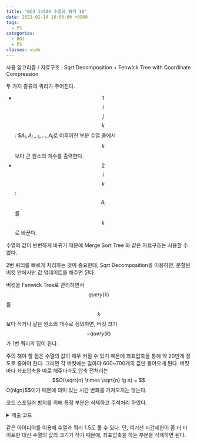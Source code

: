 ```yaml
---
title: "BOJ 14504 수열과 쿼리 18"
date: 2021-02-14 16:00:00 +0900
tags:
  - PS
categories:
  - BOJ
  - PS
classes: wide
---
```


<script type="text/javascript" 
src="https://cdn.mathjax.org/mathjax/latest/MathJax.js?config=TeX-AMS_HTML">
</script>

사용 알고리즘 / 자료구조 : Sqrt Decomposition + Fenwick Tree with Coordinate Compression

두 가지 종류의 쿼리가 주어진다.

- $$1$$ $$i$$ $$j$$ $$k$$ : $$A_i, A_{i+1}, ..., A_j$로 이루어진 부분 수열 중에서 $$k$$ 보다 큰 원소의 개수를 출력한다.
- $$2$$ $$i$$ $$k$$ : $$A_i$$를 $$k$$로 바꾼다.

수열의 값이 빈번하게 바뀌기 때문에 Merge Sort Tree 와 같은 자료구조는 사용할 수 없다.

2번 쿼리를 빠르게 처리하는 것이 중요한데, Sqrt Decomposition을 이용하면, 분할된 버킷 안에서만 값 업데이트를 해주면 된다.

버킷을 Fenwick Tree로 관리하면서 $$query(k)$$를 $$k$$보다 작거나 같은 원소의 개수로 정의하면, 버킷 크기 $$- query(k)$$가 1번 쿼리의 답이 된다.

주의 해야 할 점은 수열의 값이 매우 커질 수 있기 때문에 좌표압축을 통해 약 20만개 정도로 줄여야 한다. 그러면 각 버킷에는 많아야 600~700개의 값만 들어오게 된다. 버킷마다 좌표압축을 따로 해주더라도 압축 전처리는 $$O(\sqrt{n} \times \sqrt{n} lg n) = $$O(nlgn)$$이기 때문에 의미 있는 시간 변화를 가져오지는 않는다.

코드 스포일러 방지를 위해 특정 부분은 삭제하고 주석처리 하였다.

<details>
<summary>제출 코드</summary>

<div markdown="1">

```cpp
#include <iostream>
#include <vector>
#include <algorithm>

const int sqrtN = 317;
const int NdivsqrtN = 317;

std::vector<std::vector<int>> compress(NdivsqrtN);
std::vector<int> v(101010);
std::vector<std::vector<int>> q(101010);

int getLower(int bucket, int x)
{
    return std::lower_bound(compress[bucket].begin(), compress[bucket].end(), x) - compress[bucket].begin();
}
int getUpper(int bucket, int x)
{
    return std::upper_bound(compress[bucket].begin(), compress[bucket].end(), x) - compress[bucket].begin();
}

struct FenwickTree
{
    int bucketIdx;
    std::vector<int> tree;

    void init(int bucketIdx)
    {
        this->bucketIdx = bucketIdx;
        tree.resize(compress[bucketIdx].size() + 1);
        for (int i = 0; i < sqrtN; i++)
        {
            this->add(v[i + bucketIdx * sqrtN]);
        }
    }

    int query(int k)
    {
        //k보다 작거나 같은 원소의 개수 반환
    }

    void add(int k)
    {
        //k 추가
    }

    void rmv(int k)
    {
        //k 삭제
    }
};

std::vector<FenwickTree> tree(NdivsqrtN);

int main(void)
{
    std::cin.tie(0);
    std::ios_base::sync_with_stdio(false);

    int N, M;
    std::cin >> N;
    for (int i = 0; i < N; i++)
    {
        std::cin >> v[i];
        compress[i / sqrtN].push_back(v[i]);
    }

    std::cin >> M;
    for (int i = 0; i < M; i++)
    {
        q[i].resize(4);
        std::cin >> q[i][0] >> q[i][1] >> q[i][2];
        q[i][1]--;
        if (q[i][0] == 1)
        {
            std::cin >> q[i][3];
        }
        else
        {
            compress[q[i][1] / sqrtN].push_back(q[i][2]);
        }
    }

    for (int i = 0; i < NdivsqrtN; i++)
    {
        compress[i].erase(std::unique(compress[i].begin(), compress[i].end()), compress[i].end());
        std::sort(compress[i].begin(), compress[i].end());

        tree[i].init(i);
    }

    for (int i = 0; i < M; i++)
    {
        if (q[i][0] == 1)
        {
            //1번 쿼리
        }
        else
        {
            //2번 쿼리
        }
    }

    return 0;
}
```

</div>
</details>

같은 아이디어를 이용해 수열과 쿼리 1.5도 풀 수 있다. 단, 여기선 시간제한이 좀 더 타이트한 대신 수열의 값의 크기가 작기 때문에, 좌표압축을 하는 부분을 삭제하면 된다.